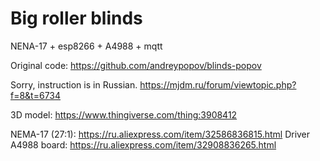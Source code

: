 # Big roller blinds
NENA-17 + esp8266 + A4988 + mqtt 

Original code: https://github.com/andreypopov/blinds-popov

Sorry, instruction is in Russian.
https://mjdm.ru/forum/viewtopic.php?f=8&t=6734

3D model:
https://www.thingiverse.com/thing:3908412

NEMA-17 (27:1):
https://ru.aliexpress.com/item/32586836815.html
Driver A4988 board:
https://ru.aliexpress.com/item/32908836265.html
